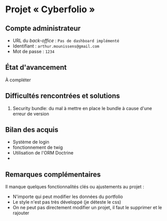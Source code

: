 # Projet « Cyberfolio »

## Compte administrateur

- URL du *back-office* : `Pas de dashboard implémenté`
- Identifiant : `arthur.mounissens@gmail.com`
- Mot de passe : `1234`

## État d'avancement

À compléter

## Difficultés rencontrées et solutions

1. Security bundle: du mal à mettre en place le bundle à cause d'une erreur de version 

## Bilan des acquis

- Système de login
- fonctionnement de twig
- Utilisation de l'ORM Doctrine
- 

## Remarques complémentaires

Il manque quelques fonctionnalités clés ou ajustements au projet :
- N'importe qui peut modifier les données du portfolio
- Le style n'est pas très développé (je déteste le css)
- On ne peut pas directement modifier un projet, il faut le supprimer et le rajouter
